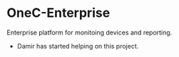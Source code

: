 # OneC-Enterprise

Enterprise platform for monitoing devices and reporting. 

- Damir has started helping on this project.